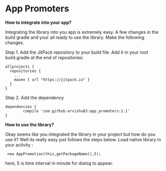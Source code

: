 # App Promoters
**How to integrate into your app?**



Integrating the library into you app is extremely easy. A few changes in the build gradle and your all ready to use the library. Make the following changes.


Step 1. Add the JitPack repository to your build file. Add it in your root build.gradle at the end of repositories:

```
allprojects {
  repositories {
    ...
    maven { url "https://jitpack.io" }
  }
}
```


Step 2. Add the dependency

```
dependencies {
        compile 'com.github.ervishu83:app_promoters:1.1'
}
```


**How to use the library?**


Okay seems like you integrated the library in your project but how do you use it? Well its really easy just follows the steps below.
Load native library in your activity :

```
 new AppPromotion(this,getPackageName(),5);
 ```
 

here, 5 is time interval in minute for dialog to appear.


